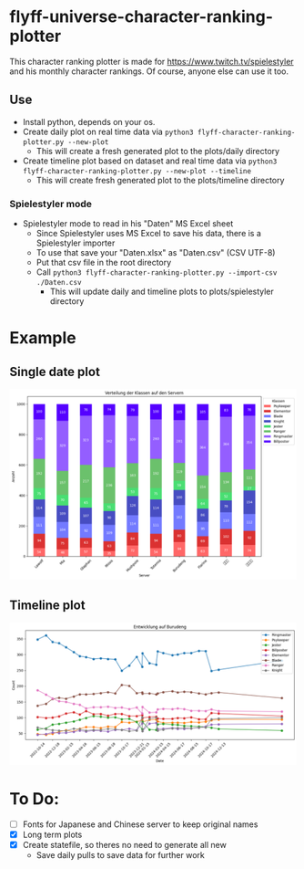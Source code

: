 # flyff-universe-character-ranking-plotter

This character ranking plotter is made for https://www.twitch.tv/spielestyler and his monthly character rankings.
Of course, anyone else can use it too.

## Use
- Install python, depends on your os.
- Create daily plot on real time data via ```python3 flyff-character-ranking-plotter.py --new-plot```
    - This will create a fresh generated plot to the plots/daily directory
- Create timeline plot based on dataset and real time data via ```python3 flyff-character-ranking-plotter.py --new-plot --timeline```
    - This will create fresh generated plot to the plots/timeline directory

### Spielestyler mode
- Spielestyler mode to read in his "Daten" MS Excel sheet
    - Since Spielestyler uses MS Excel to save his data, there is a Spielestyler importer
    - To use that save your "Daten.xlsx" as "Daten.csv" (CSV UTF-8)
    - Put that csv file in the root directory
    - Call ```python3 flyff-character-ranking-plotter.py --import-csv ./Daten.csv```
        - This will update daily and timeline plots to plots/spielestyler directory

# Example
## Single date plot
![Plot Example](plots/daily/2025-09-16-flyff-universe-character-ranking-plot-daily.png)

## Timeline plot
![Plot Example](plots/timeline/2025-09-16-Burudeng-flyff-universe-character-ranking-timeline.png)


# To Do:
- [ ] Fonts for Japanese and Chinese server to keep original names
- [x] Long term plots
- [x] Create statefile, so theres no need to generate all new
    - Save daily pulls to save data for further work